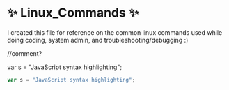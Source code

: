 # :sparkles: Linux_Commands :sparkles:

I created this file for reference on the common linux commands used while doing coding, system admin, and troubleshooting/debugging :)

//comment?
<!--- Trying JS with and without markdown --->
<!-- without -->

var s = "JavaScript syntax highlighting";

<!-- with -->

```javascript 
var s = "JavaScript syntax highlighting";
```
